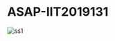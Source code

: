 # ASAP-IIT2019131





![ss1]( ASAP-IIT2019131/images/Screenshot_2021-03-10-23-23-18-119_com.priyanshu.emedgency.jpg )
